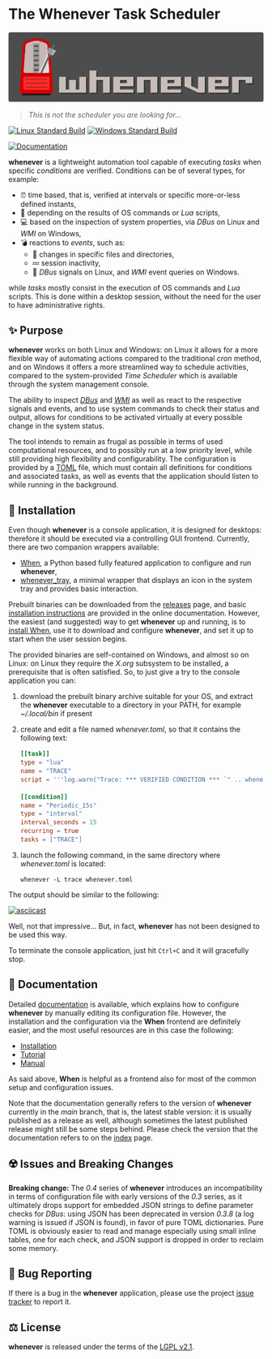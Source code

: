 # The Whenever Task Scheduler

![HeaderImage](docs/graphics/banner.png)

> _This is not the scheduler you are looking for..._

[![Linux Standard Build](https://github.com/almostearthling/whenever/actions/workflows/rust-linux-std.yml/badge.svg)](https://github.com/almostearthling/whenever/actions/workflows/rust-linux-std.yml)
[![Windows Standard Build](https://github.com/almostearthling/whenever/actions/workflows/rust-windows-std.yml/badge.svg)](https://github.com/almostearthling/whenever/actions/workflows/rust-windows-std.yml)

[![Documentation](https://github.com/almostearthling/whenever/actions/workflows/documentation.yaml/badge.svg)](https://github.com/almostearthling/whenever/actions/workflows/documentation.yaml)


**whenever** is a lightweight automation tool capable of executing _tasks_ when specific _conditions_ are verified. Conditions can be of several types, for example:

* :alarm_clock: time based, that is, verified at intervals or specific more-or-less defined instants,
* :wrench: depending on the results of OS commands or _Lua_ scripts,
* :computer: based on the inspection of system properties, via _DBus_ on Linux and _WMI_ on Windows,
* :bomb: reactions to _events_, such as:
  * :file_folder: changes in specific files and directories,
  * :zzz: session inactivity,
  * :rotating_light: _DBus_ signals on Linux, and _WMI_ event queries on Windows.

while _tasks_ mostly consist in the execution of OS commands and _Lua_ scripts. This is done within a desktop session, without the need for the user to have administrative rights.


## :sparkles: Purpose

**whenever** works on both Linux and Windows: on Linux it allows for a more flexible way of automating actions compared to the traditional _cron_ method, and on Windows it offers a more streamlined way to schedule activities, compared to the system-provided _Time Scheduler_ which is available through the system management console.

The ability to inspect [_DBus_](https://www.freedesktop.org/wiki/Software/dbus/) and [_WMI_](https://learn.microsoft.com/it-it/windows/win32/wmisdk/wmi-start-page) as well as react to the respective signals and events, and to use system commands to check their status and output, allows for conditions to be activated virtually at every possible change in the system status.

The tool intends to remain as frugal as possible in terms of used computational resources, and to possibly run at a low priority level, while still providing high flexibility and configurability. The configuration is provided by a [TOML](https://toml.io/) file, which must contain all definitions for conditions and associated tasks, as well as events that the application should listen to while running in the background.


## :floppy_disk: Installation

Even though **whenever** is a console application, it is designed for desktops: therefore it should be executed via a controlling GUI frontend. Currently, there are two companion wrappers available:

* [When](https://github.com/almostearthling/when-command), a Python based fully featured application to configure and run **whenever**,
* [whenever_tray](https://github.com/almostearthling/whenever_tray), a minimal wrapper that displays an icon in the system tray and provides basic interaction.

Prebuilt binaries can be downloaded from the [releases](https://github.com/almostearthling/whenever/releases) page, and basic [installation instructions](https://almostearthling.github.io/whenever/90.install.html) are provided in the online documentation. However, the easiest (and suggested) way to get **whenever** up and running, is to [install When](https://almostearthling.github.io/when-command/install.html), use it to download and configure **whenever**, and set it up to start when the user session begins.

The provided binaries are self-contained on Windows, and almost so on Linux: on Linux they require the _X.org_ subsystem to be installed, a prerequisite that is often satisfied. So, to just give a try to the console application you can:

1. download the prebuilt binary archive suitable for your OS, and extract the **whenever** executable to a directory in your PATH, for example _~/.local/bin_ if present
2. create and edit a file named _whenever.toml_, so that it contains the following text:

   ```toml
   [[task]]
   type = "lua"
   name = "TRACE"
   script = '''log.warn("Trace: *** VERIFIED CONDITION *** `" .. whenever_condition .. "`");'''

   [[condition]]
   name = "Periodic_15s"
   type = "interval"
   interval_seconds = 15
   recurring = true
   tasks = ["TRACE"]
   ```

3. launch the following command, in the same directory where _whenever.toml_ is located:

   ```shell
   whenever -L trace whenever.toml
   ```

The output should be similar to the following:

[![asciicast](https://asciinema.org/a/2q7yy5p1uqv9FBRRGl53LvZUb.svg)](https://asciinema.org/a/2q7yy5p1uqv9FBRRGl53LvZUb)

Well, not that impressive... But, in fact, **whenever** has not been designed to be used this way.

To terminate the console application, just hit `Ctrl+C` and it will gracefully stop.


## :book: Documentation

Detailed [documentation](https://almostearthling.github.io/whenever/index.html) is available, which explains how to configure **whenever** by manually editing its configuration file. However, the installation and the configuration via the **When** frontend are definitely easier, and the most useful resources are in this case the following:

* [Installation](https://almostearthling.github.io/when-command/install.html)
* [Tutorial](https://almostearthling.github.io/when-command/tutorial.html)
* [Manual](https://almostearthling.github.io/when-command/main.html)

As said above, **When** is helpful as a frontend also for most of the common setup and configuration issues.

Note that the documentation generally refers to the version of **whenever** currently in the _main_ branch, that is, the latest stable version: it is usually published as a release as well, although sometimes the latest published release might still be some steps behind. Please check the version that the documentation refers to on the [index](https://almostearthling.github.io/whenever/index.html) page.


## :radioactive: Issues and Breaking Changes

**Breaking change:** The _0.4_ series of **whenever** introduces an incompatibility in terms of configuration file with early versions of the _0.3_ series, as it ultimately drops support for embedded JSON strings to define parameter checks for _DBus_: using JSON has been deprecated in version _0.3.8_ (a log warning is issued if JSON is found), in favor of pure TOML dictionaries. Pure TOML is obviously easier to read and manage especially using small inline tables, one for each check, and JSON support is dropped in order to reclaim some memory.


## :lady_beetle: Bug Reporting

If there is a bug in the **whenever** application, please use the project [issue tracker](https://github.com/almostearthling/whenever/issues) to report it.


## :balance_scale: License

**whenever** is released under the terms of the [LGPL v2.1](LICENSE).
